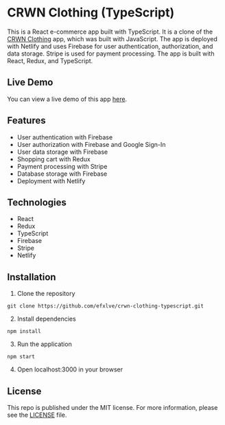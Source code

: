 # CRWN Clothing (TypeScript)
This is a React e-commerce app built with TypeScript. It is a clone of the [CRWN Clothing](https://github.com/efxlve/crwn-clothing) app, which was built with JavaScript. The app is deployed with Netlify and uses Firebase for user authentication, authorization, and data storage. Stripe is used for payment processing. The app is built with React, Redux, and TypeScript.

## Live Demo
You can view a live demo of this app [here](https://verdant-brigadeiros-439541.netlify.app/).

## Features
- User authentication with Firebase
- User authorization with Firebase and Google Sign-In
- User data storage with Firebase
- Shopping cart with Redux
- Payment processing with Stripe
- Database storage with Firebase
- Deployment with Netlify

## Technologies
- React
- Redux
- TypeScript
- Firebase
- Stripe
- Netlify

## Installation
1. Clone the repository
```
git clone https://github.com/efxlve/crwn-clothing-typescript.git
```
2. Install dependencies
```
npm install
```
3. Run the application
```
npm start
```
4. Open localhost:3000 in your browser

## License
This repo is published under the MIT license. For more information, please see the [LICENSE](https://github.com/efxlve/crwn-clothing-typescript/blob/main/LICENSE) file.





